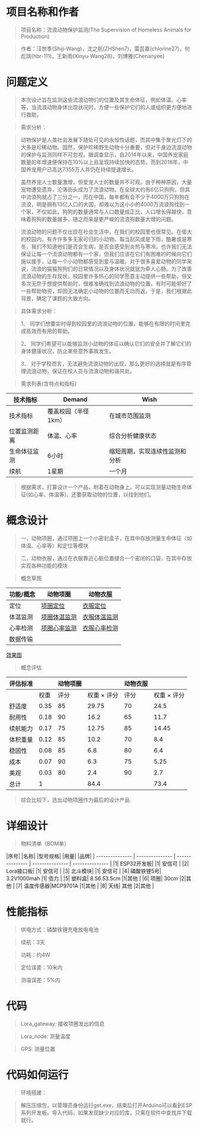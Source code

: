 # 项目名称和作者
> 项目名称：流浪动物保护监测(The Supervision of Homeless Animals for Production)

> 作者：汪世季(Shiji-Wang)，沈之航(ZHShen7)，雷芸嘉(chlorine27)，何彪瑞(hbr-111)，王新雨(Xinyu-Wang28)，刘博雅(Chenanyee)

# 问题定义
> 本次设计旨在监测这些流浪动物们的位置及其生命体征，例如体温、心率等，当流浪动物身体出现状况时，方便一些保护它们的人或组织更方便地进行救助。

> 需求分析：

> 动物保护是人类社会发展下随处可见的永恒性话题，而其中集于聚光灯下的大多是珍稀动物。固然，保护珍稀野生动物十分重要，但对于身边流浪动物的保护与监测同样不可忽视。据调查显示，自2014年以来，中国养宠家庭数量的年增速便保持在10%以上且呈现持续加快的态势。而到2018年，中国养宠用户已高达7355万人并仍在持续提速增长。

> 虽然养宠人士数量激增，但爱宠人士的数量并不可观。由于种种原因，大量宠物遭受遗弃，沦落街头成为了流浪动物。在全球大约有6亿只狗狗，但其中流浪狗就占了三分之一，而在中国，每年都有会不少于4000万只狗狗在流浪，明是拥有13亿人口的大国，却难以为这小小的4000万流浪狗找到一个家，不仅如此，狗狗的数量通常与人口数量成正比，人口增长得越快，意味着狗狗的数量越多，随之而来是更严峻的流浪狗数量大增的问题。

> 流浪动物的问题不仅出现在社会生活中，在我们的校园里也很常见。在偌大的校园内，有许许多多无家可归的小动物。每当刮风或是下雨，酷暑或是寒冬，我们不知道他们是否会生病，是否会感受到炎热与寒冷。也许我们无法保证让每一个流浪动物都有一个家，但我们应该在它们有困难的时候向它们施以援手，让每一个小动物都感受到爱与温暖。对于很多喜爱动物的同学来说，流浪的猫猫狗狗们的日常情况以及身体状况就犹为牵人心肠。为了改善流浪动物的生存现状，校园里许多热心的同学愿意主动提供一些帮助，但又多次无奈于想提供帮助时，很难准确找到流浪动物的位置，有时可能带好了一些帮助物资，却因无法确定小动物的位置而无功而返。于是，我们根据此背景，确定了课题的大致方向。

> 具体需求分析：

> 1、 同学们想要实时得到校园里的流浪动物的位置，能够在有限的时间里完成高效而有用的帮助。

> 2、 同学们希望可以能够监测小动物的体征以确认它们的安全并了解它们的身体健康状况，防止某些意外事故发生。

> 3、 对于学校而言，无法避免流浪动物的出现，那么更好的选择就是有序管理流浪动物，保证在校人员与流浪动物和谐共处。

> 需求列表(含特点和指标)

| 技术指标	 |Demand	 | Wish |
| --------------- | --------------- | --------------- |
| 技术指标 | 覆盖校园（半径1km） | 在城市范围监测 |
| 位置监测距离 |体温、心率	| 综合分析健康状态|
| 生命体征监测 |6小时	   |  缩短周期，实现连续性监测和分析|
| 续航 | 1星期 | 一个月 |

> 根据需求，打算设计一个产品，附着在动物身上。可以实现测量动物生命体征(如心率、体温等)，还要获取动物的位置，以找到他们。

# 概念设计

> 一，动物项圈，通过项圈上一个小密封盒子，在其中存放测量生命体征（如体温、心率等）和定位等模块

> 二，动物衣服，通过在衣服靠近心脏位置缝合一个密闭的口袋，在其中存放实现各种功能的模块

> 概念草图

| 功能/概念	| 动物项圈 | 动物衣服 |
| --------------- | --------------- | --------------- |
| 定位 | [项圈定位](http://m.qpic.cn/psc?/V10g6WxY2ZUSCt/TmEUgtj9EK6.7V8ajmQrEF8YGrkylDVoUOi.i.GVzZj.Sqi70LDCp*n9h0lP4jjyJB7azxkq5WlEQUYtjNZlrpxgQJY5tY6.g2UY3lVaiqE!/b&bo=AQYACAEGAAgBGT4!&rf=viewer_4) | [衣服定位](http://a1.qpic.cn/psc?/V10g6WxY2ZUSCt/bqQfVz5yrrGYSXMvKr.cqYGHI9d3ABTgttll7GVjuA5hiIWbshYvDslAFf6cVoxKjlswk9tpC3ja58ykuu*7YmlwOmUZZKNdDkEOSwsiJb0!/b&ek=1&kp=1&pt=0&bo=AQYACAEGAAgBGT4!&tl=3&vuin=693763009&tm=1607317200&sce=60-4-3&rf=viewer_4)| 
|  体温监测 	| [项圈体温监测](http://m.qpic.cn/psc?/V10g6WxY2ZUSCt/TmEUgtj9EK6.7V8ajmQrEF8YGrkylDVoUOi.i.GVzZj.Sqi70LDCp*n9h0lP4jjyJB7azxkq5WlEQUYtjNZlrpxgQJY5tY6.g2UY3lVaiqE!/b&bo=AQYACAEGAAgBGT4!&rf=viewer_4) | [衣服体温监测](http://a1.qpic.cn/psc?/V10g6WxY2ZUSCt/bqQfVz5yrrGYSXMvKr.cqYGHI9d3ABTgttll7GVjuA5hiIWbshYvDslAFf6cVoxKjlswk9tpC3ja58ykuu*7YmlwOmUZZKNdDkEOSwsiJb0!/b&ek=1&kp=1&pt=0&bo=AQYACAEGAAgBGT4!&tl=3&vuin=693763009&tm=1607317200&sce=60-4-3&rf=viewer_4) |
|  心率检测 	| [项圈心率监测](http://m.qpic.cn/psc?/V10g6WxY2ZUSCt/TmEUgtj9EK6.7V8ajmQrEF8YGrkylDVoUOi.i.GVzZj.Sqi70LDCp*n9h0lP4jjyJB7azxkq5WlEQUYtjNZlrpxgQJY5tY6.g2UY3lVaiqE!/b&bo=AQYACAEGAAgBGT4!&rf=viewer_4) | [衣服心率检测](http://a1.qpic.cn/psc?/V10g6WxY2ZUSCt/bqQfVz5yrrGYSXMvKr.cqYGHI9d3ABTgttll7GVjuA5hiIWbshYvDslAFf6cVoxKjlswk9tpC3ja58ykuu*7YmlwOmUZZKNdDkEOSwsiJb0!/b&ek=1&kp=1&pt=0&bo=AQYACAEGAAgBGT4!&tl=3&vuin=693763009&tm=1607317200&sce=60-4-3&rf=viewer_4)	|
|  数据传输 	| |	   |  |

[效果图](http://m.qpic.cn/psc?/V10g6WxY2ZUSCt/TmEUgtj9EK6.7V8ajmQrEPR11fjkMoc4YdD*hSwi6VQo6mKpRGakPy9JMY*Zvu1CCvKdhmJAyDbZl4T.eRETEzbTHP8gjTosrn*9GdG0MXA!/b&bo=QAZUCIUGsAgDeX0!&rf=viewer_4)

> 概念评估

|评估标准| |		动物项圈||	动物衣服||
| --------------- | --------------- | --------------- | --------------- | --------------- | --------------- |
| |权重|	评分|	权重 × 评分|	评分|	权重 × 评分|
|舒适度|	0.35|	85|	29.75|	70|	24.5|
|耐用性|	0.18|	90|	16.2|	65|	11.7|
|续航能力|	0.17|	75|	12.75|	85|	14.45|
|体积重量|	0.12|	85|	10.2|	70|	8.4|
|稳固性|	0.08|	85|	6.8|	80|	6.4|
|成本|	0.07|	90|	6.3|	75|	5.25|
|美观|	0.03|	80|	2.4|	90|	2.7|
|总计|	1|  |		84.4| |		73.4|

> 综合比较下，选出动物项圈作为最后的设计产品

# 详细设计
> 物料清单（BOM单）

|序号| |名称| |型号规格| |用量| |品牌|
| --------------- | --------------- | --------------- | --------------- | --------------- |
|1|	ESP32开发板|	 |1| 安信可	 |
|2| Lora接口板|	 |1| 安信可	 |
|3| 北斗模块|	 |1| 安信可	 |
|4| 磷酸铁锂5号|	3.2V1000mah |1| 佰力	 |
|5| 塑料盒|	8.5*6.5*3.5cm |1|其他 	 |
|6| 项圈|	30cm |2|其他 	 |
|7| 温度传感器|MCP9701A	 |1|其他 	 |
|8| 天线|  其他	 |2|其他 	 |

# 性能指标

> 供电方式：磷酸铁锂充电放电电池

> 续航：3天

> 功耗：约4W

> 定位误差：10米内

> 测温误差：5%内

# 代码

> Lora_gateway: 接收项圈发出的信息

> Lora_node: 测量温度

> GPS: 测量位置

# 代码如何运行
> 环境搭建：

> 解压压缩包，以管理员身份运行get.exe，结束后打开Arduino可以看到ESP系列开发板。导入代码，如果发现缺少对应的库，只需在软件中查找并下载就行。
